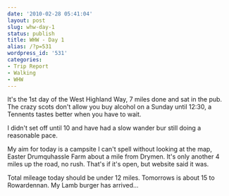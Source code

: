 ```yaml
---
date: '2010-02-28 05:41:04'
layout: post
slug: whw-day-1
status: publish
title: WHW - Day 1
alias: /?p=531
wordpress_id: '531'
categories:
- Trip Report
- Walking
- WHW
---
```


It's the 1st day of the West Highland Way, 7 miles done and sat in the pub. The crazy scots don't allow you buy alcohol on a Sunday until 12:30, a Tennents tastes better when you have to wait.  

I didn't set off until 10 and have had a slow wander bur still doing a reasonable pace.  

My aim for today is a campsite I can't spell without looking at the map, Easter Drumquhassle Farm about a mile from Drymen. It's only another 4 miles up the road, no rush. That's if it's open, but website said it was. 

Total mileage today should be under 12 miles. Tomorrows is about 15 to Rowardennan. My Lamb burger has arrived...
